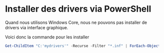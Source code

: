 # Installer des drivers via PowerShell 
 
Quand nous utilisons Windows Core, nous ne pouvons pas installer de 
drivers via interface graphique. 
 
Voici donc la commande pour les installer 
 
``` powershell 
Get-ChildItem "C:'mydrivers'" -Recurse -Filter "*.inf" | ForEach-Object { PNPUtil.exe /add-driver $_.FullName /install } 
``` 
